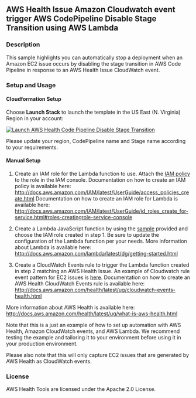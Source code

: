 ## AWS Health Issue Amazon Cloudwatch event trigger AWS CodePipeline Disable Stage Transition using AWS Lambda

### Description
This sample highlights you can automatically stop a deployment when an Amazon EC2 issue occurs by disabling the stage transition in AWS Code Pipeline in response to an AWS Health Issue CloudWatch event. 

### Setup and Usage

#### Cloudformation Setup
Choose **Launch Stack** to launch the template in the US East (N. Virginia) Region in your account:

[![Launch AWS Health Code Pipeline Disable Stage Transition](../../images/cloudformation-launch-stack.png)](https://console.aws.amazon.com/cloudformation/home?region=us-east-1#/stacks/new?stackName=AWSHealthCodePipelineDisableDisableStageTransition&templateURL=https://s3.amazonaws.com/aws-health-tools/Cloudformation-templates/AWSHealthCodePipelineDisableDisableStageTransition.json)

Please update your region, CodePipeline name and Stage name according to your requirements. 

#### Manual Setup
1. Create an IAM role for the Lambda function to use. Attach the [IAM policy](IAMPolicy) to the role in the IAM console.
Documentation on how to create an IAM policy is available here: http://docs.aws.amazon.com/IAM/latest/UserGuide/access_policies_create.html
Documentation on how to create an IAM role for Lambda is available here: http://docs.aws.amazon.com/IAM/latest/UserGuide/id_roles_create_for-service.html#roles-creatingrole-service-console

2. Create a Lambda JavaScript function by using the [sample](LambdaFunction.js) provided and choose the IAM role created in step 1. Be sure to update the configuration of the Lambda function per your needs.
More information about Lambda is available here: http://docs.aws.amazon.com/lambda/latest/dg/getting-started.html

3. Create a CloudWatch Events rule to trigger the Lambda function created in step 2 matching an AWS Health Issue. An example of Cloudwatch rule event pattern for EC2 issues is [here](CloudwatchEventPattern).
Documentation on how to create an AWS Health CloudWatch Events rule is available here: http://docs.aws.amazon.com/health/latest/ug/cloudwatch-events-health.html

More information about AWS Health is available here: http://docs.aws.amazon.com/health/latest/ug/what-is-aws-health.html

Note that this is a just an example of how to set up automation with AWS Health, Amazon CloudWatch events, and AWS Lambda. We recommend testing the example and tailoring it to your environment before using it in your production environment.

Please also note that this will only capture EC2 issues that are generated by AWS Health as CloudWatch events. 

### License
AWS Health Tools are licensed under the Apache 2.0 License.
